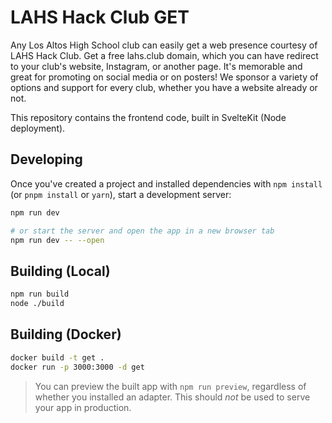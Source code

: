 # LAHS Hack Club GET

Any Los Altos High School club can easily get a web presence courtesy of LAHS Hack Club. Get a free lahs.club domain, which you can have redirect to your club's website, Instagram, or another page. It's memorable and great for promoting on social media or on posters! We sponsor a variety of options and support for every club, whether you have a website already or not.

This repository contains the frontend code, built in SvelteKit (Node deployment).

## Developing

Once you've created a project and installed dependencies with `npm install` (or `pnpm install` or `yarn`), start a development server:

```bash
npm run dev

# or start the server and open the app in a new browser tab
npm run dev -- --open
```

## Building (Local)

```bash
npm run build
node ./build
```

## Building (Docker)

```bash
docker build -t get .
docker run -p 3000:3000 -d get
```

> You can preview the built app with `npm run preview`, regardless of whether you installed an adapter. This should _not_ be used to serve your app in production.

